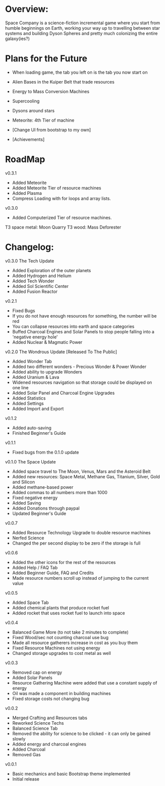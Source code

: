 # Overview:
Space Company is a science-fiction incremental game where you start from humble beginnings on Earth, working your way up to travelling between star systems and building Dyson Spheres and pretty much colonizing the entire galaxy(ies?)

# Plans for the Future
- When loading game, the tab you left on is the tab you now start on

- Alien Bases in the Kuiper Belt that trade resources
- Energy to Mass Conversion Machines
- Supercooling
- Dysons around stars
- Meteorite: 4th Tier of machine
- [Change UI from bootstrap to my own]
- [Achievements]

# RoadMap

v0.3.1
- Added Meteorite
- Added Meteorite Tier of resource machines
- Added Plasma
- Compress Loading with for loops and array lists.


v0.3.0
- Added Computerized Tier of resource machines.

T3 space metal: Moon Quarry
T3 wood: Mass Deforester

# Changelog:

v0.3.0 The Tech Update
- Added Exploration of the outer planets
- Added Hydrogen and Helium
- Added Tech Wonder
- Added Sol Scientific Center
- Added Fusion Reactor

v0.2.1
- Fixed Bugs
- If you do not have enough resources for something, the number will be red
- You can collapse resources into earth and space categories
- Buffed Charcoal Engines and Solar Panels to stop people falling into a 'negative energy hole'
- Added Nuclear & Magmatic Power

v0.2.0 The Wondrous Update [Released To The Public]
- Added Wonder Tab
- Added two different wonders - Precious Wonder & Power Wonder
- Added ability to upgrade Wonders
- Added Uranium & Lava
- Widened resources navigation so that storage could be displayed on one line
- Added Solar Panel and Charcoal Engine Upgrades
- Added Statistics
- Added Settings
- Added Import and Export

v0.1.2
- Added auto-saving
- Finished Beginner's Guide

v0.1.1
- Fixed  bugs from the 0.1.0 update

v0.1.0 The Space Update
- Added space travel to The Moon, Venus, Mars and the Asteroid Belt
- Added new resources: Space Metal, Methane Gas, Titanium, Silver, Gold and Silicon
- Added methane-based power
- Added commas to all numbers more than 1000
- Fixed negative energy
- Added Saving
- Added Donations through paypal
- Updated Beginner's Guide

v0.0.7
- Added Resource Technology Upgrade to double resource machines
- Nerfed Science
- Changed the per second display to be zero if the storage is full

v0.0.6
- Added the other icons for the rest of the resources
- Added Help / FAQ Tab
- Added Beginner Guide, FAQ and Credits
- Made resource numbers scroll up instead of jumping to the current value

v0.0.5
- Added Space Tab
- Added chemical plants that produce rocket fuel
- Added rocket that uses rocket fuel to launch into space

v0.0.4 
- Balanced Game More (to not take 2 minutes to complete)
- Fixed Wood/sec not counting charcoal use bug
- Made all resource gatherers increase in cost as you buy them
- Fixed Resource Machines not using energy
- Changed storage upgrades to cost metal as well

v0.0.3
- Removed cap on energy
- Added Solar Panels
- Resource Gathering Machine were added that use a constant supply of energy
- Oil was made a component in building machines
- Fixed storage costs not changing bug

v0.0.2
- Merged Crafting and Resources tabs
- Reworked Science Techs
- Balanced Science Tab
- Removed the ability for science to be clicked - it can only be gained slowly
- Added energy and charcoal engines
- Added Charcoal
- Removed Gas

v0.0.1
- Basic mechanics and basic Bootstrap theme implemented
- Initial release